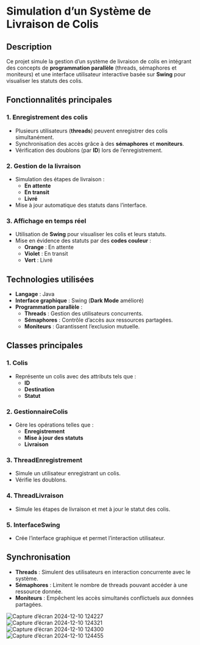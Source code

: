 # Simulation d’un Système de Livraison de Colis

## Description
Ce projet simule la gestion d’un système de livraison de colis en intégrant des concepts de **programmation parallèle** (threads, sémaphores et moniteurs) et une interface utilisateur interactive basée sur **Swing** pour visualiser les statuts des colis.

## Fonctionnalités principales

### 1. Enregistrement des colis
- Plusieurs utilisateurs (**threads**) peuvent enregistrer des colis simultanément.
- Synchronisation des accès grâce à des **sémaphores** et **moniteurs**.
- Vérification des doublons (par **ID**) lors de l’enregistrement.

### 2. Gestion de la livraison
- Simulation des étapes de livraison :
  - **En attente**
  - **En transit**
  - **Livré**
- Mise à jour automatique des statuts dans l’interface.

### 3. Affichage en temps réel
- Utilisation de **Swing** pour visualiser les colis et leurs statuts.
- Mise en évidence des statuts par des **codes couleur** :
  - **Orange** : En attente
  - **Violet** : En transit
  - **Vert** : Livré

## Technologies utilisées
- **Langage** : Java
- **Interface graphique** : Swing (**Dark Mode** amélioré)
- **Programmation parallèle** :
  - **Threads** : Gestion des utilisateurs concurrents.
  - **Sémaphores** : Contrôle d’accès aux ressources partagées.
  - **Moniteurs** : Garantissent l’exclusion mutuelle.

## Classes principales

### 1. Colis
- Représente un colis avec des attributs tels que :
  - **ID**
  - **Destination**
  - **Statut**

### 2. GestionnaireColis
- Gère les opérations telles que :
  - **Enregistrement**
  - **Mise à jour des statuts**
  - **Livraison**

### 3. ThreadEnregistrement
- Simule un utilisateur enregistrant un colis.
- Vérifie les doublons.

### 4. ThreadLivraison
- Simule les étapes de livraison et met à jour le statut des colis.

### 5. InterfaceSwing
- Crée l’interface graphique et permet l’interaction utilisateur.

## Synchronisation
- **Threads** : Simulent des utilisateurs en interaction concurrente avec le système.
- **Sémaphores** : Limitent le nombre de threads pouvant accéder à une ressource donnée.
- **Moniteurs** : Empêchent les accès simultanés conflictuels aux données partagées.

![Capture d’écran 2024-12-10 124227](https://github.com/user-attachments/assets/7fedf125-643e-45ae-95d2-06180728ccd6)
![Capture d’écran 2024-12-10 124321](https://github.com/user-attachments/assets/edc6009a-329a-4a26-86b1-c196c0a8b376)
![Capture d’écran 2024-12-10 124300](https://github.com/user-attachments/assets/ea7186cf-0239-4cca-9be4-fad6e6acf23d)
![Capture d’écran 2024-12-10 124455](https://github.com/user-attachments/assets/7635182b-11bd-4954-b9f3-0d4f9a25aff9)
